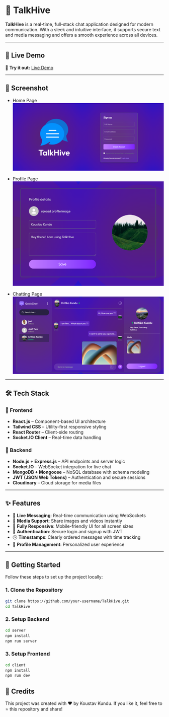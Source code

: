 # 💬 TalkHive

**TalkHive** is a real-time, full-stack chat application designed for modern communication. With a sleek and intuitive interface, it supports secure text and media messaging and offers a smooth experience across all devices.

---

## 🚀 Live Demo

🔗 **Try it out:** [Live Demo](https://quick-chat-ecru.vercel.app/login)

---

## 📸 Screenshot

- Home Page
![HomePage Screenshot](homePage.png)

- Profile Page
![Profile Screenshot](ProfilePage.png)

- Chatting Page
![Chatting Screenshot](ChattingPage.png)

---

## 🛠️ Tech Stack

### 🔹 Frontend
- **React.js** – Component-based UI architecture
- **Tailwind CSS** – Utility-first responsive styling
- **React Router** – Client-side routing
- **Socket.IO Client** – Real-time data handling

### 🔹 Backend
- **Node.js + Express.js** – API endpoints and server logic
- **Socket.IO** – WebSocket integration for live chat
- **MongoDB + Mongoose** – NoSQL database with schema modeling
- **JWT (JSON Web Tokens)** – Authentication and secure sessions
- **Cloudinary** – Cloud storage for media files

---

## ✨ Features

- 🔴 **Live Messaging**: Real-time communication using WebSockets
- 📸 **Media Support**: Share images and videos instantly
- 📱 **Fully Responsive**: Mobile-friendly UI for all screen sizes
- 🔐 **Authentication**: Secure login and signup with JWT
- 🕓 **Timestamps**: Clearly ordered messages with time tracking
- 💼 **Profile Management**: Personalized user experience

---

## 🧰 Getting Started

Follow these steps to set up the project locally:

### 1. Clone the Repository

```bash
git clone https://github.com/your-username/TalkHive.git
cd TalkHive
````
### 2. Setup Backend

```bash
cd server
npm install
npm run server
```

### 3. Setup Frontend

```bash
cd client
npm install
npm run dev
```

## 🌟 Credits

This project was created with ❤️ by Koustav Kundu.
If you like it, feel free to ⭐ this repository and share!

